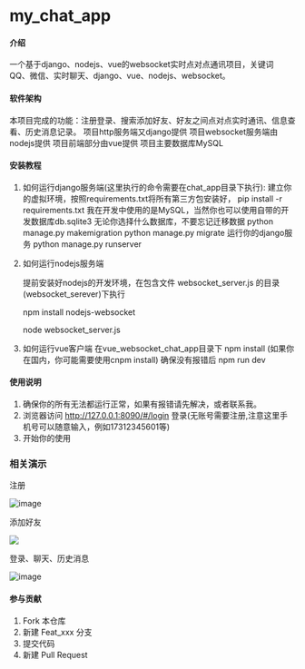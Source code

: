 # my_chat_app

#### 介绍
一个基于django、nodejs、vue的websocket实时点对点通讯项目，关键词 QQ、微信、实时聊天、django、vue、nodejs、websocket。

#### 软件架构
本项目完成的功能：注册登录、搜索添加好友、好友之间点对点实时通讯、信息查看、历史消息记录。
项目http服务端又django提供
项目websocket服务端由nodejs提供
项目前端部分由vue提供
项目主要数据库MySQL


#### 安装教程

1. 如何运行django服务端(这里执行的命令需要在chat_app目录下执行):
    建立你的虚拟环境，按照requirements.txt将所有第三方包安装好，
    pip install -r requirements.txt
    我在开发中使用的是MySQL，当然你也可以使用自带的开发数据库db.sqlite3
        无论你选择什么数据库，不要忘记迁移数据
        python manage.py makemigration
        python manage.py migrate
    运行你的django服务
    python manage.py runserver

2. 如何运行nodejs服务端

    提前安装好nodejs的开发环境，在包含文件 websocket_server.js 的目录(websocket_serever)下执行

    npm install nodejs-websocket  

    node websocket_server.js

3. 如何运行vue客户端
    在vue_websocket_chat_app目录下
    npm install (如果你在国内，你可能需要使用cnpm install)
    确保没有报错后
    npm run dev

#### 使用说明

1. 确保你的所有无法都运行正常，如果有报错请先解决，或者联系我。
2. 浏览器访问 http://127.0.0.1:8090/#/login 登录(无账号需要注册,注意这里手机号可以随意输入，例如17312345601等)
3. 开始你的使用

### 相关演示

注册

![image](https://img-blog.csdnimg.cn/20190515134644583.gif)

添加好友

![](https://img-blog.csdnimg.cn/20190515134631939.gif)

登录、聊天、历史消息

![image](https://img-blog.csdnimg.cn/20181221205930919.gif)

#### 参与贡献

1. Fork 本仓库
2. 新建 Feat_xxx 分支
3. 提交代码
4. 新建 Pull Request

